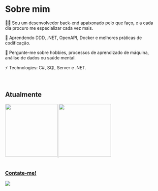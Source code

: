 # Sobre mim

👨‍💻 Sou um desenvolvedor back-end apaixonado pelo que faço, e a cada dia procuro me especializar cada vez mais.

🌱 Aprendendo DDD, .NET, OpenAPI, Docker e melhores práticas de codificação.

💬 Pergunte-me sobre hobbies, processos de aprendizado de máquina, análise de dados ou saúde mental.

⚡ Technologies: C#, SQL Server e .NET.

</br>

## Atualmente
<div>
    <a href="https://github.com/pedrovitorrs">
    <img height="170em" src="https://github-readme-stats.vercel.app/api?username=pedrovitorrs&show_icons=true&theme=tokyonight&include_all_commits=true&count_private=true"/>
    <img height="170em" src="https://github-readme-stats.vercel.app/api/top-langs/?username=pedrovitorrs&layout=compact&langs_count=16&theme=tokyonight">
</div>
</br>

### Contate-me!
 <p align="left">
  <a href="https://www.linkedin.com/in/pedro-vitor-09663919a" target="_blank" alt="LinkedIn"><img src="https://img.shields.io/badge/-LinkedIn-blue?style=flat-square&logo=Linkedin&logoColor=white&link=https://www.linkedin.com/in/pedro-vitor-09663919a"></a>   
  </p>
</p>
</p>
</br>
